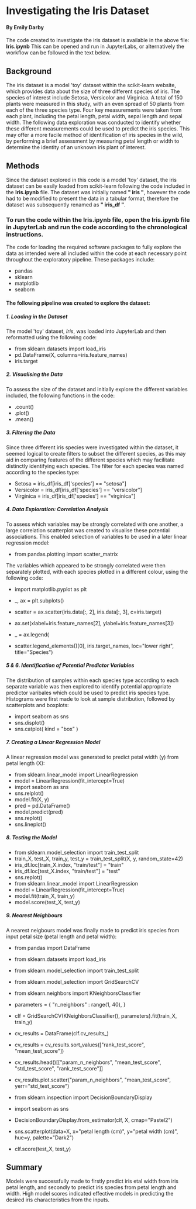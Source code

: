 # Investigating the Iris Dataset # 
#### By Emily Darby ####

The code created to investigate the iris dataset is available in the above file: **Iris.ipynb**
This can be opened and run in JupyterLabs, or alternatively the workflow can be followed in the text below.

## Background ##

The iris dataset is a model 'toy' dataset within the scikit-learn website, which provides data about the size of three different species of iris. The species of interest include Setosa, Versicolor and Virginica. A total of 150 plants were measured in this study, with an even spread of 50 plants from each of the three species type. Four key measurements were taken from each plant, including the petal length, petal width, sepal length and sepal width. 
The following data exploration was conducted to identify whether these different measurements could be used to predict the iris species. This may offer a more facile method of identification of iris species in the wild, by performing a brief assessment by measuring petal length or width to determine the identity of an unknown iris plant of interest.

## Methods ##

Since the dataset explored in this code is a model 'toy' dataset, the iris dataset can be easily loaded from scikit-learn following the code included in the **Iris.ipynb** file. The dataset was initially named **" iris "**, however the code had to be modified to present the data in a tabular format, therefore the dataset was subsequently renamed as **" iris_df "**.

 ### To run the code within the **Iris.ipynb** file, open the **Iris.ipynb** file in JupyterLab and run the code according to the chronological instructions. ###
 The code for loading the required software packages to fully explore the data as intended were all included within the code at each necessary point throughout the exploratory pipeline. 
These packages include:
- pandas
- sklearn
- matplotlib
- seaborn

#### The following pipeline was created to explore the dataset: ####

##### 1. Loading in the Dataset #####
The model 'toy' dataset, *Iris*, was loaded into JupyterLab and then reformatted using the following code:

 - from sklearn.datasets import load_iris
 - pd.DataFrame(X, columns=iris.feature_names)
 - iris.target

##### 2. Visualising the Data #####
To assess the size of the dataset and initially explore the different variables included, the following functions in the code:

- .count()
- .plot()
- .mean()

##### 3. Filtering the Data #####
Since three different iris species were investigated within the dataset, it seemed logical to create filters to subset the different species, as this may aid in comparing features of the different species which may facilitate distinctly identifying each species. The filter for each species was named according to the species type:

- Setosa = iris_df[iris_df['species'] == "setosa"]
- Versicolor = iris_df[iris_df['species'] == "versicolor"]
- Virginica = iris_df[iris_df['species'] == "virginica"]

##### 4. Data Exploration: Correlation Analysis #####
To assess which variables may be strongly correlated with one another, a large correlation scatterplot was created to visualise these potential associations. This enabled selection of variables to be used in a later linear regression model:

- from pandas.plotting import scatter_matrix

The variables which appeared to be strongly correlated were then separately plotted, with each species plotted in a different colour, using the following code:

- import matplotlib.pyplot as plt

- _, ax = plt.subplots()
- scatter = ax.scatter(iris.data[:, 2], iris.data[:, 3], c=iris.target)
- ax.set(xlabel=iris.feature_names[2], ylabel=iris.feature_names[3])
- _ = ax.legend(
- scatter.legend_elements()[0], iris.target_names, loc="lower right", title="Species")

##### 5 & 6. Identification of Potential Predictor Variables #####
The distribution of samples within each species type according to each separate variable was then explored to identify potential appropriate predictor varibales which could be used to predict iris species type. Histograms were first made to look at sample distribution, followed by scatterplots and boxplots:

- import seaborn as sns
- sns.displot()
- sns.catplot( kind = "box" )

##### 7. Creating a Linear Regression Model #####
A linear regression model was generated to predict petal width (y) from petal length (X):

- from sklearn.linear_model import LinearRegression
- model = LinearRegression(fit_intercept=True)
- import seaborn as sns 
- sns.relplot()
- model.fit(X, y)
- pred = pd.DataFrame()
- model.predict(pred)
- sns.replot()
- sns.lineplot()

#####  8. Testing the Model #####

- from sklearn.model_selection import train_test_split
- train_X, test_X, train_y, test_y = train_test_split(X, y, random_state=42)
- iris_df.loc[train_X.index, "train/test"] = "train"
- iris_df.loc[test_X.index, "train/test"] = "test"
- sns.replot()
- from sklearn.linear_model import LinearRegression
- model = LinearRegression(fit_intercept=True)
- model.fit(train_X, train_y)
- model.score(test_X, test_y)

##### 9. Nearest Neighbours #####
A nearest neigbours model was finally made to predict iris species from input petal size (petal length and petal width):

- from pandas import DataFrame
- from sklearn.datasets import load_iris
- from sklearn.model_selection import train_test_split

- from sklearn.model_selection import GridSearchCV
- from sklearn.neighbors import KNeighborsClassifier
- parameters = {
    "n_neighbors" : range(1, 40),
}
- clf = GridSearchCV(KNeighborsClassifier(), parameters).fit(train_X, train_y)

- cv_results = DataFrame(clf.cv_results_)
- cv_results = cv_results.sort_values(["rank_test_score", "mean_test_score"])
- cv_results.head()[["param_n_neighbors", "mean_test_score", "std_test_score", "rank_test_score"]]
- cv_results.plot.scatter("param_n_neighbors", "mean_test_score", yerr="std_test_score")

- from sklearn.inspection import DecisionBoundaryDisplay
- import seaborn as sns
- DecisionBoundaryDisplay.from_estimator(clf, X, cmap="Pastel2")
- sns.scatterplot(data=X, x="petal length (cm)", y="petal width (cm)", hue=y, palette="Dark2")
- clf.score(test_X, test_y)

## Summary ##
Models were successfully made to firstly predict iris etal width from iris petal length, and secondly to predict iris species from petal length and width. High model scores indicated effective models in predicting the desired iris characteristics from the inputs.




